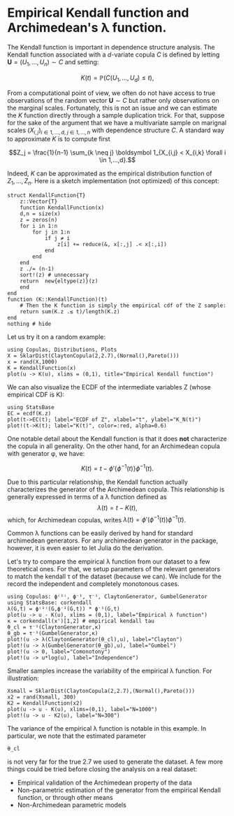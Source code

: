 # Empirical Kendall function and Archimedean's λ function.

The Kendall function is important in dependence structure analysis. The Kendall function associated with a $d$-variate copula $C$ is defined by letting $\boldsymbol U = (U_1, ..., U_n) \sim C$ and setting:

$$K(t) = \mathbb P \left( C(U_1,...,U_d) \le t \right),$$

From a computational point of view, we often do not have access to true observations of the random vector $\boldsymbol U \sim C$ but rather only observations on the marginal scales.
Fortunately, this is not an issue and we can estimate the $K$ function directly through a sample duplication trick. 
For that, suppose for the sake of the argument that we have a multivariate sample on marignal scales $\left(X_{i,j}\right)_{i \in 1,...,d,\; j \in 1,...,n}$ with dependence structure $C$. 
A standard way to approximate $K$ is to compute first

$$Z_j = \frac{1}{n-1} \sum_{k \neq j} \boldsymbol 1_{X_{i,j} < X_{i,k} \forall i \in 1,...,d}.$$


Indeed, $K$ can be approximated as the empirical distribution function of $Z_1,...,Z_n$. 
Here is a sketch implementation (not optimized) of this concept:
```@example lambda
struct KendallFunction{T}
    z::Vector{T}
    function KendallFunction(x)
    d,n = size(x)
    z = zeros(n)
    for i in 1:n
        for j in 1:n
            if j ≠ i
                z[i] += reduce(&, x[:,j] .< x[:,i])
            end
        end
    end
    z ./= (n-1)
    sort!(z) # unnecessary
    return  new{eltype(z)}(z)
    end
end
function (K::KendallFunction)(t)
    # Then the K function is simply the empirical cdf of the Z sample:
    return sum(K.z .≤ t)/length(K.z)
end
nothing # hide
```

Let us try it on a random example: 

```@example lambda
using Copulas, Distributions, Plots
X = SklarDist(ClaytonCopula(2,2.7),(Normal(),Pareto()))
x = rand(X,1000)
K = KendallFunction(x)
plot(u -> K(u), xlims = (0,1), title="Empirical Kendall function")
```

We can also visualize the ECDF of the intermediate variables Z (whose empirical CDF is K):

```@example lambda
using StatsBase
EC = ecdf(K.z)
plot(t->EC(t); label="ECDF of Z", xlabel="t", ylabel="K_N(t)")
plot!(t->K(t); label="K(t)", color=:red, alpha=0.6)
```

One notable detail about the Kendall function is that it does **not** characterize the copula in all generality. On the other hand, for an Archimedean copula with generator φ, we have:

$$K(t) = t - \phi'\{\phi^{-1}(t)\} \phi^{-1}(t).$$

Due to this particular relationship, the Kendall function actually characterizes the generator of the Archimedean copula. This relationship is generally expressed in terms of a λ function defined as $$\lambda(t) = t - K(t),$$ which, for Archimedean copulas, writes $\lambda(t) = \phi'(\phi^{-1}(t)) \phi^{-1}(t)$.

Common λ functions can be easily derived by hand for standard archimedean generators. For any archimedean generator in the package, however, it is even easier to let Julia do the derivation. 

Let's try to compare the empirical λ function from our dataset to a few theoretical ones. For that, we setup parameters of the relevant generators to match the kendall τ of the dataset (because we can). We include for the record the independent and completely monotonous cases.

```@example lambda
using Copulas: ϕ⁽¹⁾, ϕ⁻¹, τ⁻¹, ClaytonGenerator, GumbelGenerator
using StatsBase: corkendall
λ(G,t) = ϕ⁽¹⁾(G,ϕ⁻¹(G,t)) * ϕ⁻¹(G,t)
plot(u -> u - K(u), xlims = (0,1), label="Empirical λ function")
κ = corkendall(x')[1,2] # empirical kendall tau
θ_cl = τ⁻¹(ClaytonGenerator,κ)
θ_gb = τ⁻¹(GumbelGenerator,κ)
plot!(u -> λ(ClaytonGenerator(θ_cl),u), label="Clayton")
plot!(u -> λ(GumbelGenerator(θ_gb),u), label="Gumbel")
plot!(u -> 0, label="Comonotony")
plot!(u -> u*log(u), label="Independence")
```

Smaller samples increase the variability of the empirical λ function. For illustration:

```@example lambda
Xsmall = SklarDist(ClaytonCopula(2,2.7),(Normal(),Pareto()))
x2 = rand(Xsmall, 300)
K2 = KendallFunction(x2)
plot(u -> u - K(u), xlims=(0,1), label="N=1000")
plot!(u -> u - K2(u), label="N=300")
```

The variance of the empirical λ function is notable in this example. In particular, we note that the estimated parameter
```@example lambda
θ_cl
```
is not very far for the true $2.7$ we used to generate the dataset. A few more things could be tried before closing the analysis on a real dataset:

- Empirical validation of the Archimedean property of the data
- Non-parametric estimation of the generator from the empirical Kendall function, or through other means
- Non-Archimedean parametric models
